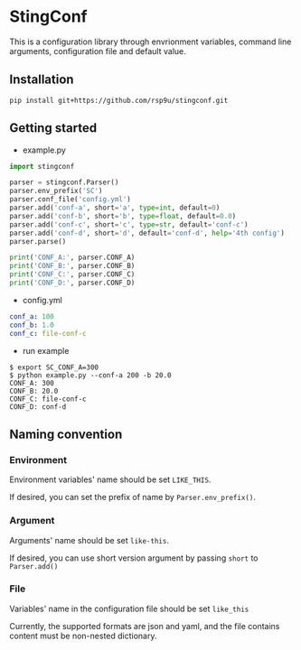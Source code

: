 # StingConf

This is a configuration library through envrionment variables, command line arguments,
configuration file and default value.

## Installation

```
pip install git+https://github.com/rsp9u/stingconf.git
```

## Getting started

* example.py

```python
import stingconf

parser = stingconf.Parser()
parser.env_prefix('SC')
parser.conf_file('config.yml')
parser.add('conf-a', short='a', type=int, default=0)
parser.add('conf-b', short='b', type=float, default=0.0)
parser.add('conf-c', short='c', type=str, default='conf-c')
parser.add('conf-d', short='d', default='conf-d', help='4th config')
parser.parse()

print('CONF_A:', parser.CONF_A)
print('CONF_B:', parser.CONF_B)
print('CONF_C:', parser.CONF_C)
print('CONF_D:', parser.CONF_D)
```

* config.yml

```yaml
conf_a: 100
conf_b: 1.0
conf_c: file-conf-c
```

* run example

```
$ export SC_CONF_A=300
$ python example.py --conf-a 200 -b 20.0
CONF_A: 300
CONF_B: 20.0
CONF_C: file-conf-c
CONF_D: conf-d
```

## Naming convention

### Environment

Environment variables' name should be set `LIKE_THIS`.

If desired, you can set the prefix of name by `Parser.env_prefix()`.

### Argument

Arguments' name should be set `like-this`.

If desired, you can use short version argument by passing `short` to `Parser.add()`

### File

Variables' name in the configuration file should be set `like_this`

Currently, the supported formats are json and yaml, and the file contains content
must be non-nested dictionary.
